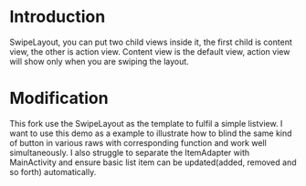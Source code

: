 Introduction
===========


SwipeLayout, you can put two child views inside it, the first child is content view, the other is action view. 
Content view is the default view, action view will show only when you are swiping the layout.


Modification
=======

This fork use the SwipeLayout as the template to fulfil a simple listview. I want to use this demo as a example to illustrate how to blind the same kind of button in various raws with corresponding function and work well simultaneously. I also struggle to separate the ItemAdapter with MainActivity and ensure basic list item can be updated(added, removed and so forth) automatically. 

